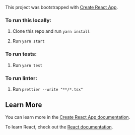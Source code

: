 This project was bootstrapped with [Create React App](https://github.com/facebook/create-react-app).

### To run this locally: 

1. Clone this repo and run `yarn install`

2. Run `yarn start` 

### To run tests:

1. Run `yarn test`

### To run linter: 

1. Run `prettier --write "**/*.tsx"`

## Learn More

You can learn more in the [Create React App documentation](https://facebook.github.io/create-react-app/docs/getting-started).

To learn React, check out the [React documentation](https://reactjs.org/).
